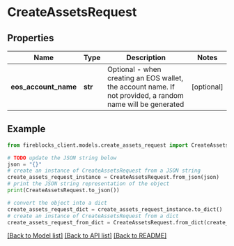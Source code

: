 # CreateAssetsRequest


## Properties

Name | Type | Description | Notes
------------ | ------------- | ------------- | -------------
**eos_account_name** | **str** | Optional - when creating an EOS wallet, the account name. If not provided, a random name will be generated | [optional] 

## Example

```python
from fireblocks_client.models.create_assets_request import CreateAssetsRequest

# TODO update the JSON string below
json = "{}"
# create an instance of CreateAssetsRequest from a JSON string
create_assets_request_instance = CreateAssetsRequest.from_json(json)
# print the JSON string representation of the object
print(CreateAssetsRequest.to_json())

# convert the object into a dict
create_assets_request_dict = create_assets_request_instance.to_dict()
# create an instance of CreateAssetsRequest from a dict
create_assets_request_from_dict = CreateAssetsRequest.from_dict(create_assets_request_dict)
```
[[Back to Model list]](../README.md#documentation-for-models) [[Back to API list]](../README.md#documentation-for-api-endpoints) [[Back to README]](../README.md)


